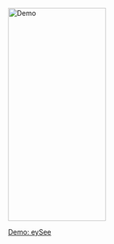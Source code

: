<p align="left">
  <img src="https://github.com/user-attachments/assets/51b81b2c-7ca7-4301-873e-43f6ac473086" alt="Demo" width="200" height="433"/>
</p>

[Demo: eySee](https://eyes-game-daniil-d.web.app/)
